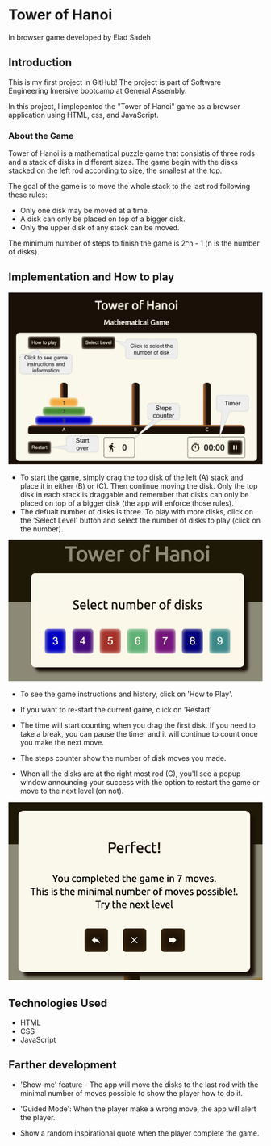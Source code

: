 # Tower of Hanoi
In browser game developed by Elad Sadeh

## Introduction

This is my first project in GitHub! The project is part of Software Engineering Imersive bootcamp at General Assembly.

In this project, I implepented the "Tower of Hanoi" game as a browser application using HTML, css, and JavaScript.

### About the Game

Tower of Hanoi is a mathematical puzzle game that consistis of three rods and a stack of disks in different sizes. The game begin with the disks stacked on the left rod according to size, the smallest at the top.

The goal of the game is to move the whole stack to the last rod following these rules:
- Only one disk may be moved at a time.
- A disk can only be placed on top of a bigger disk.
- Only the upper disk of any stack can be moved.

The minimum number of steps to finish the game is 2^n - 1 (n is the number of disks).

## Implementation and How to play

![Main View](./images/towerOfHanoi-main-view.png)

- To start the game, simply drag the top disk of the left (A) stack and place it in either (B) or (C). Then continue moving the disk. Only the top disk in each stack is draggable and remember that disks can only be placed on top of a bigger disk (the app will enforce those rules).
- The defualt number of disks is three. To play with more disks, click on the 'Select Level' button and select the number of disks to play (click on the number).

![Select Level](images/select-level.png)

- To see the game instructions and history, click on 'How to Play'.

- If you want to re-start the current game, click on 'Restart'

- The time will start counting when you drag the first disk. If you need to take a break, you can pause the timer and it will continue to count once you make the next move.

- The steps counter show the number of disk moves you made.

- When all the disks are at the right most rod (C), you'll see a popup window announcing your success with the option to restart the game or move to the next level (on not).

![End of Game popup](images/end-game.png)

## Technologies Used

- HTML
- CSS
- JavaScript

## Farther development

- 'Show-me' feature - The app will move the disks to the last rod with the minimal number of moves possible to show the player how to do it.

- 'Guided Mode': When the player make a wrong move, the app will alert the player.

- Show a random inspirational quote when the player complete the game.
